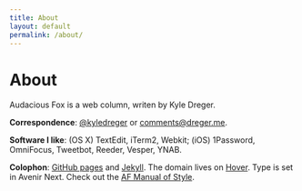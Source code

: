 ```yaml
---
title: About
layout: default
permalink: /about/
---
```

# About

Audacious Fox is a web column, writen by Kyle Dreger.

**Correspondence**: [@kyledreger](http://twitter.com/kyledreger) or <comments@dreger.me>.

**Software I like**: (OS X) TextEdit, iTerm2, Webkit; (iOS) 1Password, OmniFocus, Tweetbot, Reeder, Vesper, YNAB.

**Colophon**: [GitHub pages](https://pages.github.com/) and [Jekyll](https://github.com/mojombo/jekyll). The domain lives on [Hover](http://hover.com). Type is set in Avenir Next. Check out the [AF Manual of Style](/style-guide).
